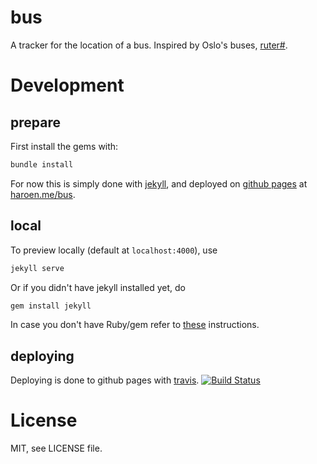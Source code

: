# bus

A tracker for the location of a bus. Inspired by Oslo's buses, [ruter#](https://ruter.no).

# Development

## prepare

First install the gems with: 

```sh
bundle install
```

For now this is simply done with [jekyll](http://jekyllrb.com), and deployed on [github pages](https://pages.github.com) at [haroen.me/bus](https://haroen.me/bus). 

## local

To preview locally (default at `localhost:4000`), use

```sh
jekyll serve
```

Or if you didn't have jekyll installed yet, do

```sh
gem install jekyll
```

In case you don't have Ruby/gem refer to [these](http://guides.rubygems.org/rubygems-basics/) instructions.

## deploying

Deploying is done to github pages with [travis](https://travis-ci.org). [![Build Status](https://travis-ci.org/Haroenv/bus.svg?branch=master)](https://travis-ci.org/Haroenv/bus)

# License

MIT, see LICENSE file.
